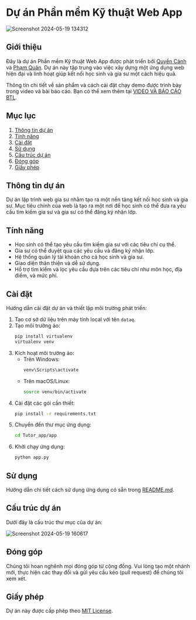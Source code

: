# Dự án Phần mềm Kỹ thuật Web App

![Screenshot 2024-05-19 134312](https://github.com/quyencanh203/Web-App-Software-Engineering-/assets/125014823/84ea2cf5-e7d1-404f-ac34-ce8fc9a5cfc4)

## Giới thiệu

Đây là dự án Phần mềm Kỹ thuật Web App được phát triển bởi [Quyền Cảnh](https://github.com/quyencanh203) và [Phạm Quân](https://github.com/hquan3404). Dự án này tập trung vào việc xây dựng một ứng dụng web hiện đại và linh hoạt giúp kết nối học sinh và gia sư một cách hiệu quả.

Thông tin chi tiết về sản phẩm và cách cài đặt chạy demo được trình bày trong video và bài báo cáo. Bạn có thể xem thêm tại [VIDEO VÀ BÁO CÁO BTL](https://drive.google.com/drive/folders/16rZRvvGM9Y5cE_o_7BkkvhTaqto2yB-O?usp=sharing).

## Mục lục

1. [Thông tin dự án](#thông-tin-dự-án)
2. [Tính năng](#tính-năng)
3. [Cài đặt](#cài-đặt)
4. [Sử dụng](#sử-dụng)
5. [Cấu trúc dự án](#cấu-trúc-dự-án)
6. [Đóng góp](#đóng-góp)
7. [Giấy phép](#giấy-phép)

## Thông tin dự án

Dự án lập trình web gia sư nhằm tạo ra một nền tảng kết nối học sinh và gia sư. Mục tiêu chính của web là tạo ra một nơi để học sinh có thể đưa ra yêu cầu tìm kiếm gia sư và gia sư có thể đăng ký nhận lớp. 

## Tính năng

- Học sinh có thể tạo yêu cầu tìm kiếm gia sư với các tiêu chí cụ thể.
- Gia sư có thể duyệt qua các yêu cầu và đăng ký nhận lớp.
- Hệ thống quản lý tài khoản cho cả học sinh và gia sư.
- Giao diện thân thiện và dễ sử dụng.
- Hỗ trợ tìm kiếm và lọc yêu cầu dựa trên các tiêu chí như môn học, địa điểm, và mức phí.

## Cài đặt

Hướng dẫn cài đặt dự án và thiết lập môi trường phát triển:

1. Tạo cơ sở dữ liệu trên máy tính local với tên `dataq`.
2. Tạo môi trường ảo:
    ```bash
    pip install virtualenv
    virtualenv venv
    ```
3. Kích hoạt môi trường ảo:
    - Trên Windows:
        ```bash
        venv\Scripts\activate
        ```
    - Trên macOS/Linux:
        ```bash
        source venv/bin/activate
        ```
4. Cài đặt các gói cần thiết:
    ```bash
    pip install -r requirements.txt
    ```
5. Chuyển đến thư mục ứng dụng:
    ```bash
    cd Tutor_app/app
    ```
6. Khởi chạy ứng dụng:
    ```bash
    python app.py
    ```

## Sử dụng

Hướng dẫn chi tiết cách sử dụng ứng dụng có sẵn trong [README.md](https://github.com/quyencanh203/Web-App-Software-Engineering-/blob/main/README.md#L32-L33).

## Cấu trúc dự án

Dưới đây là cấu trúc thư mục của dự án:

![Screenshot 2024-05-19 160617](https://github.com/quyencanh203/Web-App-Software-Engineering-/assets/125014823/9c7b7fff-7c51-4f6e-b0f7-e32db8f5123c)


## Đóng góp

Chúng tôi hoan nghênh mọi đóng góp từ cộng đồng. Vui lòng tạo một nhánh mới, thực hiện các thay đổi và gửi yêu cầu kéo (pull request) để chúng tôi xem xét.

## Giấy phép

Dự án này được cấp phép theo [MIT License](LICENSE).

